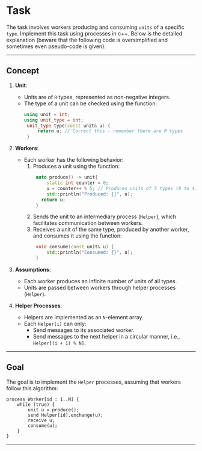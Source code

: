 # Task 

The task involves workers producing and consuming `units` of a specific `type`. Implement this task using processes in c++. Below is the detailed explanation (beware that the following code is oversimplified and sometimes even pseudo-code is given):

---

## Concept

1. **Unit**:
   - Units are of `R` types, represented as non-negative integers.
   - The type of a unit can be checked using the function:
     ```cpp
     using unit = int;
     using unit_type = int;
      unit_type type(const unit& u) {
          return u; // Correct this - remember there are R types
      }
     ```

2. **Workers**:
   - Each worker has the following behavior:
     1. Produces a unit using the function:
        ```cpp
         auto produce() -> unit{
             static int counter = 0;
             u = counter++ % 5; // Produces units of 5 types (0 to 4) - make it random
             std::println("Produced: {}", u);
           return u;
         }
        ```
     2. Sends the unit to an intermediary process (`Helper`), which facilitates communication between workers.
     3. Receives a unit of the same type, produced by another worker, and consumes it using the function:
        ```cpp
         void consume(const unit& u) {
             std::println("Consumed: {}", u);
         }
        ```

3. **Assumptions**:
   - Each worker produces an infinite number of units of all types.
   - Units are passed between workers through helper processes (`Helper`).

4. **Helper Processes**:
   - Helpers are implemented as an `N`-element array.
   - Each `Helper[i]` can only:
     - Send messages to its associated worker.
     - Send messages to the next helper in a circular manner, i.e., `Helper[(i + 1) % N]`.

---

## Goal

The goal is to implement the `Helper` processes, assuming that workers follow this algorithm:

```plaintext
process Worker[id : 1..N] {
    while (true) {
        unit u = produce();
        send Helper[id].exchange(u);
        receive u;
        consume(u);
    }
}
```

---

